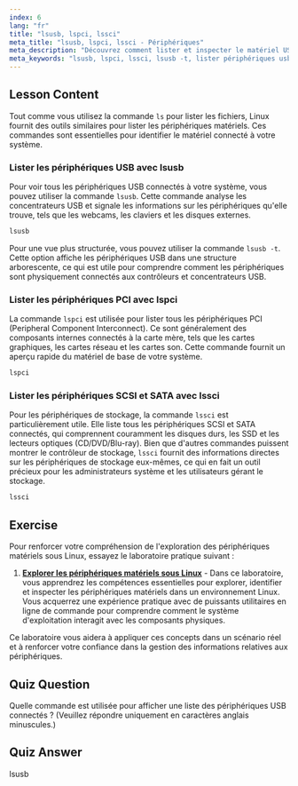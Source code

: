 ```yaml
---
index: 6
lang: "fr"
title: "lsusb, lspci, lssci"
meta_title: "lsusb, lspci, lssci - Périphériques"
meta_description: "Découvrez comment lister et inspecter le matériel USB, PCI et SCSI sur votre système Linux. Ce guide couvre les commandes lsusb, lspci et lssci, y compris des options comme lsusb -t pour afficher les arborescences des périphériques."
meta_keywords: "lsusb, lspci, lssci, lsusb -t, lister périphériques usb, lister périphériques pci, lister périphériques scsi, matériel linux, information périphériques"
---
```


## Lesson Content

Tout comme vous utilisez la commande `ls` pour lister les fichiers, Linux fournit des outils similaires pour lister les périphériques matériels. Ces commandes sont essentielles pour identifier le matériel connecté à votre système.

### Lister les périphériques USB avec lsusb

Pour voir tous les périphériques USB connectés à votre système, vous pouvez utiliser la commande `lsusb`. Cette commande analyse les concentrateurs USB et signale les informations sur les périphériques qu'elle trouve, tels que les webcams, les claviers et les disques externes.

```bash
lsusb
```

Pour une vue plus structurée, vous pouvez utiliser la commande `lsusb -t`. Cette option affiche les périphériques USB dans une structure arborescente, ce qui est utile pour comprendre comment les périphériques sont physiquement connectés aux contrôleurs et concentrateurs USB.

### Lister les périphériques PCI avec lspci

La commande `lspci` est utilisée pour lister tous les périphériques PCI (Peripheral Component Interconnect). Ce sont généralement des composants internes connectés à la carte mère, tels que les cartes graphiques, les cartes réseau et les cartes son. Cette commande fournit un aperçu rapide du matériel de base de votre système.

```bash
lspci
```

### Lister les périphériques SCSI et SATA avec lssci

Pour les périphériques de stockage, la commande `lssci` est particulièrement utile. Elle liste tous les périphériques SCSI et SATA connectés, qui comprennent couramment les disques durs, les SSD et les lecteurs optiques (CD/DVD/Blu-ray). Bien que d'autres commandes puissent montrer le contrôleur de stockage, `lssci` fournit des informations directes sur les périphériques de stockage eux-mêmes, ce qui en fait un outil précieux pour les administrateurs système et les utilisateurs gérant le stockage.

```bash
lssci
```

## Exercise

Pour renforcer votre compréhension de l'exploration des périphériques matériels sous Linux, essayez le laboratoire pratique suivant :

1. **[Explorer les périphériques matériels sous Linux](https://labex.io/fr/labs/comptia-explore-hardware-devices-in-linux-590861)** - Dans ce laboratoire, vous apprendrez les compétences essentielles pour explorer, identifier et inspecter les périphériques matériels dans un environnement Linux. Vous acquerrez une expérience pratique avec de puissants utilitaires en ligne de commande pour comprendre comment le système d'exploitation interagit avec les composants physiques.

Ce laboratoire vous aidera à appliquer ces concepts dans un scénario réel et à renforcer votre confiance dans la gestion des informations relatives aux périphériques.

## Quiz Question

Quelle commande est utilisée pour afficher une liste des périphériques USB connectés ? (Veuillez répondre uniquement en caractères anglais minuscules.)

## Quiz Answer

lsusb
